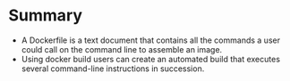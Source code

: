 # Summary
- A Dockerfile is a text document that contains all the commands a user could call on the command line to assemble an image.
- Using docker build users can create an automated build that executes several command-line instructions in succession.

